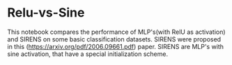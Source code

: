# Relu-vs-Sine

This notebook compares the performance of MLP's(with RelU as activation) and SIRENS on some basic classification datasets.
SIRENS were proposed in this (https://arxiv.org/pdf/2006.09661.pdf) paper.
SIRENS are MLP's with sine activation, that have a special initialization scheme.

